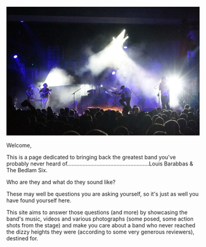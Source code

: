 ![Louis Barbbas & The Bedlam Six on stage in Germany](assets/images/bedlam-main-background.jpg)

Welcome,

This is a page dedicated to bringing back the greatest band you've probably never heard of.....................................................Louis Barabbas & The Bedlam Six.

Who are they and what do they sound like? 

These may well be questions you are asking yourself, so it's just as well you have found yourself here.

This site aims to answer those questions (and more) by showcasing the band's music, videos and various photographs (some posed, some action shots from the stage) and make you care about a band who never reached the dizzy heights they were (according to some very generous reviewers), destined for.


